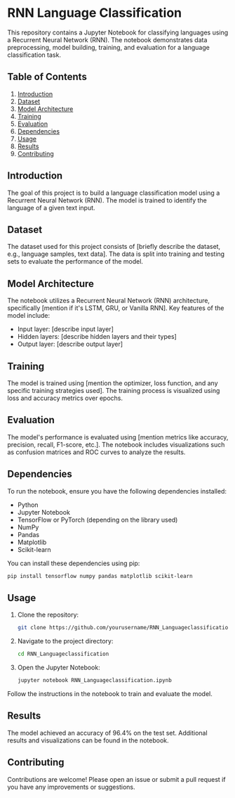 # RNN Language Classification

This repository contains a Jupyter Notebook for classifying languages using a Recurrent Neural Network (RNN). The notebook demonstrates data preprocessing, model building, training, and evaluation for a language classification task.

## Table of Contents

1. [Introduction](#introduction)
2. [Dataset](#dataset)
3. [Model Architecture](#model-architecture)
4. [Training](#training)
5. [Evaluation](#evaluation)
6. [Dependencies](#dependencies)
7. [Usage](#usage)
8. [Results](#results)
9. [Contributing](#contributing)

## Introduction

The goal of this project is to build a language classification model using a Recurrent Neural Network (RNN). The model is trained to identify the language of a given text input.

## Dataset

The dataset used for this project consists of [briefly describe the dataset, e.g., language samples, text data]. The data is split into training and testing sets to evaluate the performance of the model.

## Model Architecture

The notebook utilizes a Recurrent Neural Network (RNN) architecture, specifically [mention if it's LSTM, GRU, or Vanilla RNN]. Key features of the model include:
- Input layer: [describe input layer]
- Hidden layers: [describe hidden layers and their types]
- Output layer: [describe output layer]

## Training

The model is trained using [mention the optimizer, loss function, and any specific training strategies used]. The training process is visualized using loss and accuracy metrics over epochs.

## Evaluation

The model's performance is evaluated using [mention metrics like accuracy, precision, recall, F1-score, etc.]. The notebook includes visualizations such as confusion matrices and ROC curves to analyze the results.

## Dependencies

To run the notebook, ensure you have the following dependencies installed:

- Python
- Jupyter Notebook
- TensorFlow or PyTorch (depending on the library used)
- NumPy
- Pandas
- Matplotlib
- Scikit-learn

You can install these dependencies using pip:

```bash
pip install tensorflow numpy pandas matplotlib scikit-learn
```

## Usage

1. Clone the repository:
   ```bash
   git clone https://github.com/yourusername/RNN_Languageclassification.git
   ```
2. Navigate to the project directory:
   ```bash
   cd RNN_Languageclassification
   ```
3. Open the Jupyter Notebook:
   ```bash
   jupyter notebook RNN_Languageclassification.ipynb
   ```

Follow the instructions in the notebook to train and evaluate the model.

## Results

The model achieved an accuracy of 96.4% on the test set. Additional results and visualizations can be found in the notebook.

## Contributing

Contributions are welcome! Please open an issue or submit a pull request if you have any improvements or suggestions.

